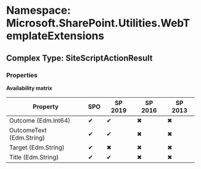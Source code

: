 # Namespace: Microsoft.SharePoint.Utilities.WebTemplateExtensions

## Complex Type: SiteScriptActionResult

### Properties

**Availability matrix**

Property | SPO | SP 2019 | SP 2016 | SP 2013
----------|-----|---------|---------|--------
Outcome (Edm.Int64) | ✔ | ✔ | ✖ | ✖
OutcomeText (Edm.String) | ✔ | ✔ | ✖ | ✖
Target (Edm.String) | ✔ | ✖ | ✖ | ✖
Title (Edm.String) | ✔ | ✔ | ✖ | ✖
